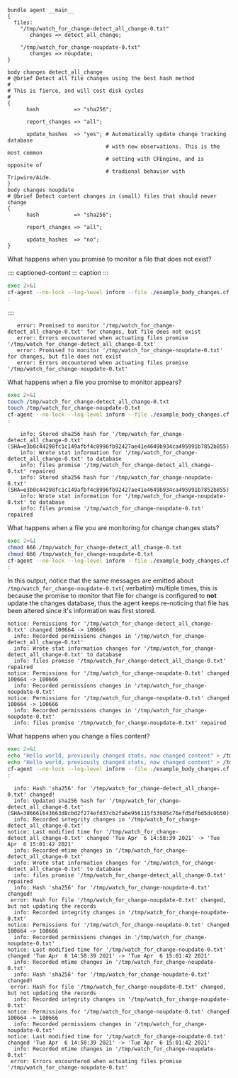 ``` {.cfengine3 tangle="example_body_changes.cf"}
bundle agent __main__
{
  files:     
    "/tmp/watch_for_change-detect_all_change-0.txt"
       changes => detect_all_change;

    "/tmp/watch_for_change-noupdate-0.txt"
       changes => noupdate;
}

body changes detect_all_change
# @brief Detect all file changes using the best hash method
#
# This is fierce, and will cost disk cycles
#
{
      hash           => "sha256";

      report_changes => "all";

      update_hashes  => "yes"; # Automatically update change tracking database
                               # with new observations. This is the most common
                               # setting with CFEngine, and is opposite of
                               # tradional behavior with Tripwire/Aide.
}
body changes noupdate
# @brief Detect content changes in (small) files that should never change
{
      hash           => "sha256";

      report_changes => "all";

      update_hashes  => "no";
}
```

What happens when you promise to monitor a file that does not exist?

:::: captioned-content
::: caption
:::

``` {.bash org-language="sh" results="output" exports="both"}
exec 2>&1
cf-agent --no-lock --log-level inform --file ./example_body_changes.cf
:
```
::::

``` example
   error: Promised to monitor '/tmp/watch_for_change-detect_all_change-0.txt' for changes, but file does not exist
   error: Errors encountered when actuating files promise '/tmp/watch_for_change-detect_all_change-0.txt'
   error: Promised to monitor '/tmp/watch_for_change-noupdate-0.txt' for changes, but file does not exist
   error: Errors encountered when actuating files promise '/tmp/watch_for_change-noupdate-0.txt'
```

What happens when a file you promise to monitor appears?

``` {.bash org-language="sh" results="output" exports="both" wrap="example"}
exec 2>&1
touch /tmp/watch_for_change-detect_all_change-0.txt
touch /tmp/watch_for_change-noupdate-0.txt
cf-agent --no-lock --log-level inform --file ./example_body_changes.cf
:
```

``` example
    info: Stored sha256 hash for '/tmp/watch_for_change-detect_all_change-0.txt' (SHA=e3b0c44298fc1c149afbf4c8996fb92427ae41e4649b934ca495991b7852b855)
    info: Wrote stat information for '/tmp/watch_for_change-detect_all_change-0.txt' to database
    info: files promise '/tmp/watch_for_change-detect_all_change-0.txt' repaired
    info: Stored sha256 hash for '/tmp/watch_for_change-noupdate-0.txt' (SHA=e3b0c44298fc1c149afbf4c8996fb92427ae41e4649b934ca495991b7852b855)
    info: Wrote stat information for '/tmp/watch_for_change-noupdate-0.txt' to database
    info: files promise '/tmp/watch_for_change-noupdate-0.txt' repaired
```

What happens when a file you are monitoring for change changes stats?

``` {.bash org-language="sh" results="output" exports="both" wrap="example"}
exec 2>&1
chmod 666 /tmp/watch_for_change-detect_all_change-0.txt
chmod 666 /tmp/watch_for_change-noupdate-0.txt
cf-agent --no-lock --log-level inform --file ./example_body_changes.cf
:
```

In this output, notice that the same messages are emitted about
`/tmp/watch_for_change-noupdate-0.txt`{.verbatim} multiple times, this
is because the promise to monitor that file for change is configured to
**not** update the changes database, thus the agent keeps re-noticing
that file has been altered since it\'s information was first stored.

``` example
notice: Permissions for '/tmp/watch_for_change-detect_all_change-0.txt' changed 100664 -> 100666
  info: Recorded permissions changes in '/tmp/watch_for_change-detect_all_change-0.txt'
  info: Wrote stat information changes for '/tmp/watch_for_change-detect_all_change-0.txt' to database
  info: files promise '/tmp/watch_for_change-detect_all_change-0.txt' repaired
notice: Permissions for '/tmp/watch_for_change-noupdate-0.txt' changed 100664 -> 100666
  info: Recorded permissions changes in '/tmp/watch_for_change-noupdate-0.txt'
notice: Permissions for '/tmp/watch_for_change-noupdate-0.txt' changed 100664 -> 100666
  info: Recorded permissions changes in '/tmp/watch_for_change-noupdate-0.txt'
  info: files promise '/tmp/watch_for_change-noupdate-0.txt' repaired
```

What happens when you change a files content?

``` {.bash org-language="sh" results="output" exports="both" wrap="example"}
exec 2>&1
echo "Hello world, previously changed stats, now changed content" > /tmp/watch_for_change-detect_all_change-0.txt
echo "Hello world, previously changed stats, now changed content" > /tmp/watch_for_change-noupdate-0.txt
cf-agent --no-lock --log-level inform --file ./example_body_changes.cf
:
```

``` example
  info: Hash 'sha256' for '/tmp/watch_for_change-detect_all_change-0.txt' changed!
  info: Updated sha256 hash for '/tmp/watch_for_change-detect_all_change-0.txt' (SHA=386661643663d8cbd2f274efd37cb2fa6e956115f53905c76efd5dfbd5dc0b50)
  info: Recorded integrity changes in '/tmp/watch_for_change-detect_all_change-0.txt'
notice: Last modified time for '/tmp/watch_for_change-detect_all_change-0.txt' changed 'Tue Apr  6 14:58:39 2021' -> 'Tue Apr  6 15:01:42 2021'
  info: Recorded mtime changes in '/tmp/watch_for_change-detect_all_change-0.txt'
  info: Wrote stat information changes for '/tmp/watch_for_change-detect_all_change-0.txt' to database
  info: files promise '/tmp/watch_for_change-detect_all_change-0.txt' repaired
  info: Hash 'sha256' for '/tmp/watch_for_change-noupdate-0.txt' changed!
 error: Hash for file '/tmp/watch_for_change-noupdate-0.txt' changed, but not updating the records
  info: Recorded integrity changes in '/tmp/watch_for_change-noupdate-0.txt'
notice: Permissions for '/tmp/watch_for_change-noupdate-0.txt' changed 100664 -> 100666
  info: Recorded permissions changes in '/tmp/watch_for_change-noupdate-0.txt'
notice: Last modified time for '/tmp/watch_for_change-noupdate-0.txt' changed 'Tue Apr  6 14:58:39 2021' -> 'Tue Apr  6 15:01:42 2021'
  info: Recorded mtime changes in '/tmp/watch_for_change-noupdate-0.txt'
  info: Hash 'sha256' for '/tmp/watch_for_change-noupdate-0.txt' changed!
 error: Hash for file '/tmp/watch_for_change-noupdate-0.txt' changed, but not updating the records
  info: Recorded integrity changes in '/tmp/watch_for_change-noupdate-0.txt'
notice: Permissions for '/tmp/watch_for_change-noupdate-0.txt' changed 100664 -> 100666
  info: Recorded permissions changes in '/tmp/watch_for_change-noupdate-0.txt'
notice: Last modified time for '/tmp/watch_for_change-noupdate-0.txt' changed 'Tue Apr  6 14:58:39 2021' -> 'Tue Apr  6 15:01:42 2021'
  info: Recorded mtime changes in '/tmp/watch_for_change-noupdate-0.txt'
 error: Errors encountered when actuating files promise '/tmp/watch_for_change-noupdate-0.txt'
```
